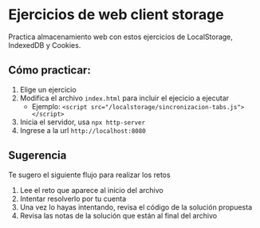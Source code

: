 # Ejercicios de web client storage

Practica almacenamiento web con estos ejercicios de LocalStorage, IndexedDB y Cookies.

## Cómo practicar:

1. Elige un ejercicio 
2. Modifica el archivo `index.html` para incluir el ejecicio a ejecutar
   - Ejemplo: ```<script src="/localstorage/sincronizacion-tabs.js"></script>```
3. Inicia el servidor, usa ```npx http-server```
4. Ingrese a la url ```http://localhost:8080```

## Sugerencia

Te sugero el siguiente flujo para realizar los retos

1. Lee el reto que aparece al inicio del archivo
2. Intentar resolverlo por tu cuenta
3. Una vez lo hayas intentando, revisa el código de la solución propuesta
4. Revisa las notas de la solución que están al final del archivo



